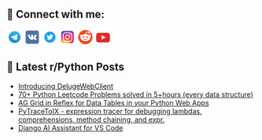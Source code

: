 ## 🔎 Connect with me:
[<img src="https://github.com/bullbesh/bullbesh/blob/main/images/Telegram.png" width="32" height="32" />](https://t.me/bullbesh)
[<img src="https://github.com/bullbesh/bullbesh/blob/main/images/VK.png" width="32" height="32" />](https://vk.com/bullbesh)
[<img src="https://github.com/bullbesh/bullbesh/blob/main/images/Twitter.png" width="32" height="32" />](https://twitter.com/bullbesh1)
[<img src="https://github.com/bullbesh/bullbesh/blob/main/images/Instagram.png" width="32" height="32" />](https://www.instagram.com/bullbesh)
[<img src="https://github.com/bullbesh/bullbesh/blob/main/images/Reddit.png" width="32" height="32" />](https://www.reddit.com/user/bullbesh)
[<img src="https://github.com/bullbesh/bullbesh/blob/main/images/YouTube.png" width="32" height="32" />](https://www.youtube.com/channel/UCtfjRs6uzgq5mfm8S06WTcg)

## 📕 Latest r/Python Posts
<!-- BLOG-POST-LIST:START -->
- [Introducing DelugeWebClient](https://www.reddit.com/r/Python/comments/1fvkya3/introducing_delugewebclient/)
- [70+ Python Leetcode Problems solved in 5+hours &lpar;every data structure&rpar;](https://www.reddit.com/r/Python/comments/1fvjnhz/70_python_leetcode_problems_solved_in_5hours/)
- [AG Grid in Reflex for Data Tables in your Python Web Apps](https://www.reddit.com/r/Python/comments/1fvhgol/ag_grid_in_reflex_for_data_tables_in_your_python/)
- [PyTraceToIX - expression tracer for debugging lambdas, comprehensions, method chaining, and expr.](https://www.reddit.com/r/Python/comments/1fvh1wq/pytracetoix_expression_tracer_for_debugging/)
- [Django AI Assistant for VS Code](https://www.reddit.com/r/Python/comments/1fvdca4/django_ai_assistant_for_vs_code/)
<!-- BLOG-POST-LIST:END -->
